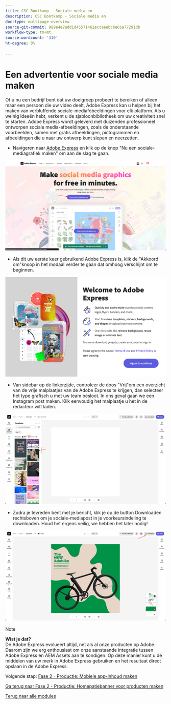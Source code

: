 ```yaml
---
title: CSC Bootkamp - Sociale media en
description: CSC Bootkamp - Sociale media en
doc-type: multipage-overview
source-git-commit: 989e4e2add1d45571462eccaeebcbe66a77291db
workflow-type: tm+mt
source-wordcount: '310'
ht-degree: 0%

---
```


# Een advertentie voor sociale media maken

Of u nu een bedrijf bent dat uw doelgroep probeert te bereiken of alleen maar een persoon die uw video deelt, Adobe Express kan u helpen bij het maken van verbluffende sociale-mediafobeeldingen voor elk platform. Als u weinig ideeën hebt, verkent u de sjabloonbibliotheek om uw creativiteit snel te starten. Adobe Express wordt geleverd met duizenden professioneel ontworpen sociale media-afbeeldingen, zoals de onderstaande voorbeelden, samen met gratis afbeeldingen, pictogrammen en afbeeldingen die u naar uw ontwerp kunt slepen en neerzetten.

- Navigeren naar [Adobe Express](https://www.adobe.com/express/create/social-media-graphic) en klik op de knop &quot;Nu een sociale-mediagrafiek maken&quot; om aan de slag te gaan.

![Adobe Express thuis](./images/prod-express-home.png)

- Als dit uw eerste keer gebruikend Adobe Express is, klik de &quot;Akkoord om&quot;knoop in het modaal verder te gaan dat omhoog verschijnt om te beginnen.

![Begrijp voorwaarden](./images/prod-express-terms.png)

- Van sidebar op de linkerzijde, controleer de doos &quot;Vrij&quot;om een overzicht van de vrije malplaatjes van de Adobe Express te krijgen, dan selecteer het type grafisch u met uw team besloot. In ons geval gaan we een Instagram post maken. Klik eenvoudig het malplaatje u het in de redacteur wilt laden.

![Creatieve sjablonen](./images/prod-express-templates.png)

- Zodra je tevreden bent met je bericht, klik je op de button Downloaden rechtsboven om je sociale-mediapost in je voorkeursindeling te downloaden. Houd het ergens veilig, we hebben het later nodig!

![Eindresultaat](./images/prod-express-results.png)

>[!NOTE]
>
>**Wist je dat?**\
>De Adobe Express evolueert altijd, net als al onze producten op Adobe. Daarom zijn we erg enthousiast om onze aanstaande integratie tussen Adobe Express en AEM Assets aan te kondigen. Op deze manier kunt u de middelen van uw merk in Adobe Express gebruiken en het resultaat direct opslaan in de Adobe Express.

Volgende stap: [Fase 2 - Productie: Mobiele app-inhoud maken](./app.md)

[Ga terug naar Fase 2 - Productie: Homepatiebanner voor producten maken](./banner.md)

[Terug naar alle modules](../../overview.md)

